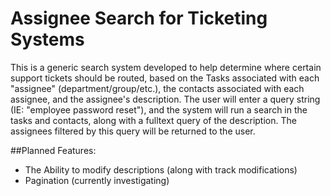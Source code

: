 # Assignee Search for Ticketing Systems

This is a generic search system developed to help determine where certain support tickets should be routed, based on the Tasks associated with each "assignee" (department/group/etc.), the contacts associated with each assignee, and the assignee's description. The user will enter a query string (IE: "employee password reset"), and the system will run a search in the tasks and contacts, along with a fulltext query of the description. The assignees filtered by this query will be returned to the user.

##Planned Features:
* The Ability to modify descriptions (along with track modifications)
* Pagination (currently investigating)
